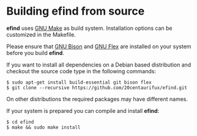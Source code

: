 # Building efind from source

**efind** uses [GNU Make](https://www.gnu.org/software/make/) as build system.
Installation options can be customized in the Makefile.

Please ensure that [GNU Bison](https://www.gnu.org/software/bison/) and
[GNU Flex](https://www.gnu.org/software/flex/) are installed on your system before
you build **efind**.

If you want to install all dependencies on a Debian based distribution and checkout
the source code type in the following commands:

```
$ sudo apt-get install build-essential git bison flex
$ git clone --recursive https://github.com/20centaurifux/efind.git
```

On other distributions the required packages may have different names.

If your system is prepared you can compile and install **efind**:

```
$ cd efind
$ make && sudo make install
```
